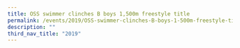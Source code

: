 ```yaml
---
title: OSS swimmer clinches B boys 1,500m freestyle title
permalink: /events/2019/OSS-swimmer-clinches-B-boys-1-500m-freestyle-title/
description: ""
third_nav_title: "2019"
---
```

